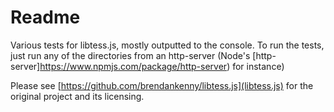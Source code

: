 # Readme

Various tests for libtess.js, mostly outputted to the console. To run the tests,
just run any of the directories from an http-server
(Node's [http-server]https://www.npmjs.com/package/http-server) for instance)

Please see [https://github.com/brendankenny/libtess.js](libtess.js) for the original
project and its licensing.